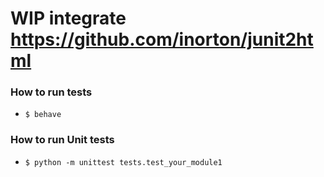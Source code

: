# WIP integrate https://github.com/inorton/junit2html

### How to run tests 
- `$ behave`

### How to run Unit tests 
- `$ python -m unittest tests.test_your_module1`
